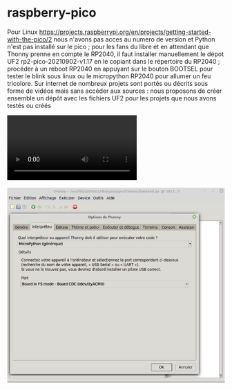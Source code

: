 # raspberry-pico
Pour Linux https://projects.raspberrypi.org/en/projects/getting-started-with-the-pico/2  nous n'avons pas acces au numero de version et Python n'est pas installé sur le pico ; pour les fans du libre et en attendant que Thonny prenne en compte le RP2040, il faut installer manuellement le dépot UF2 rp2-pico-20210902-v1.17 en le copiant dans le répertoire du RP2040 ; procéder à un reboot RP2040 en appuyant sur le bouton BOOTSEL pour tester le blink sous linux ou le micropython RP2040 pour allumer un feu tricolore. Sur internet de nombreux projets sont portés ou décrits sous forme de vidéos mais sans accéder aux sources : nous proposons de créer ensemble un dépôt avec les fichiers UF2 pour les projets que nous avons testés ou créés

![video](https://github.com/anumby-source/raspberry-pico/blob/main/feu-tricolore/feu-tricolore.mp4)

![image](https://github.com/anumby-source/raspberry-pico/blob/main/thonny.png)

